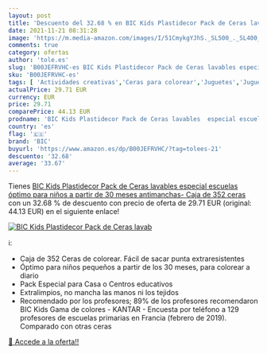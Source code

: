 ```yaml
---
layout: post
title: 'Descuento del 32.68 % en BIC Kids Plastidecor Pack de Ceras lavab'
date: 2021-11-21 08:31:28
image: 'https://m.media-amazon.com/images/I/51CmykgYJhS._SL500_._SL400_.jpg'
comments: true
category: ofertas
author: 'tole.es'
slug: 'B00JEFRVHC-es BIC Kids Plastidecor Pack de Ceras lavables especial...'
sku: 'B00JEFRVHC-es'
tags: [ 'Actividades creativas','Ceras para colorear','Juguetes','Juguetes y juegos','Material de escritura y dibujo para niños','bic','plastidecor', ]
actualPrice: 29.71 EUR
currency: EUR
price: 29.71
comparePrice: 44.13 EUR
prodname: 'BIC Kids Plastidecor Pack de Ceras lavables  especial escuelas  óptimo para niños a partir de 30 meses  antimanchas- Caja de 352 ceras'
country: 'es'
flag: '🇪🇸'
brand: 'BIC'
buyurl: 'https://www.amazon.es/dp/B00JEFRVHC/?tag=tolees-21'
descuento: '32.68'
average: '33.67'
---
```


Tienes [BIC Kids Plastidecor Pack de Ceras lavables  especial escuelas  óptimo para niños a partir de 30 meses  antimanchas- Caja de 352 ceras](https://www.amazon.es/dp/B00JEFRVHC/?tag=tolees-21) con un 32.68 % de descuento con precio de oferta de 29.71 EUR (original: 44.13 EUR) en el siguiente enlace!

[![BIC Kids Plastidecor Pack de Ceras lavab](https://m.media-amazon.com/images/I/51CmykgYJhS._SL500_._SL400_.jpg)](https://www.amazon.es/dp/B00JEFRVHC/?tag=tolees-21)

ℹ️:

- Caja de 352 Ceras de colorear. Fácil de sacar punta extraresistentes
- Óptimo para niños pequeños a partir de los 30 meses, para colorear a diario
- Pack Especial para Casa o Centros educativos
- Extralimpios, no mancha las manos ni los tejidos
- Recomendado por los profesores; 89% de los profesores recomendaron BIC Kids Gama de colores - KANTAR - Encuesta por teléfono a 129 profesores de escuelas primarias en Francia (febrero de 2019). Comparado con otras ceras

[🛒 Accede a la oferta!!](https://www.amazon.es/dp/B00JEFRVHC/?tag=tolees-21)
